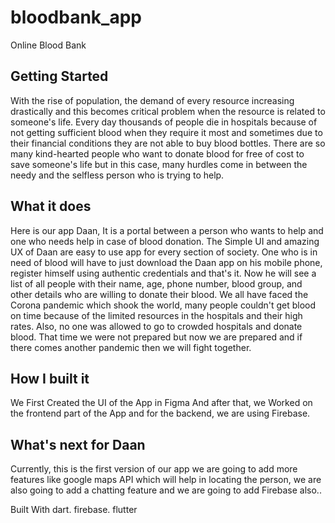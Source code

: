 # bloodbank_app

Online Blood Bank

## Getting Started

With the rise of population, the demand of every resource increasing drastically and this becomes critical problem when the resource is related to someone's life.
Every day thousands of people die in hospitals because of not getting sufficient blood when they require it most and sometimes due to their financial conditions they are not able to buy blood bottles. There are so many kind-hearted people who want to donate blood for free of cost to save someone's life but in this case, many hurdles come in between the needy and the selfless person who is trying to help.

## What it does
Here is our app Daan, It is a portal between a person who wants to help and one who needs help in case of blood donation. The Simple UI and amazing UX of Daan are easy to use app for every section of society. One who is in need of blood will have to just download the Daan app on his mobile phone, register himself using authentic credentials and that's it. Now he will see a list of all people with their name, age, phone number, blood group, and other details who are willing to donate their blood. We all have faced the Corona pandemic which shook the world, many people couldn't get blood on time because of the limited resources in the hospitals and their high rates. Also, no one was allowed to go to crowded hospitals and donate blood. That time we were not prepared but now we are prepared and if there comes another pandemic then we will fight together.

## How I built it
We First Created the UI of the App in Figma And after that, we Worked on the frontend part of the App and for the backend, we are using Firebase.


## What's next for Daan
Currently, this is the first version of our app we are going to add more features like google maps API which will help in locating the person, we are also going to add a chatting feature and we are going to add Firebase also..

Built With
dart.  firebase.  flutter
